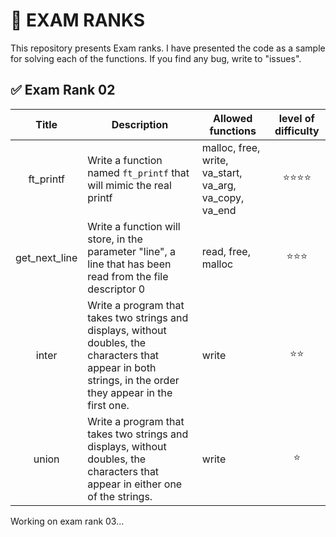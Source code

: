 # :black_square_button: EXAM RANKS 
This repository presents Exam ranks. I have presented the code as a sample for solving each of the functions. If you find any bug, write to "issues".

## :white_check_mark: Exam Rank 02 

    
  
| Title | Description | Allowed functions | level of difficulty |
|:-----:|-------------|-------------------|:-------------------:|
| ft_printf | Write a function named `ft_printf` that will mimic the real printf | malloc, free, write, va_start, va_arg, va_copy, va_end |:star::star::star::star:|
| get_next_line |Write a function will store, in the parameter "line", a line that has been read from the file descriptor 0|read, free, malloc|:star::star::star:|
| inter |Write a program that takes two strings and displays, without doubles, the characters that appear in both strings, in the order they appear in the first one.|write|:star::star:|
| union |Write a program that takes two strings and displays, without doubles, the characters that appear in either one of the strings.|write|:star:|

Working on exam rank 03...
